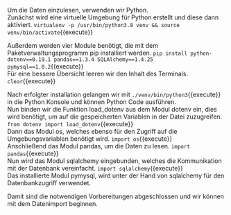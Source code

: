 Um die Daten einzulesen, verwenden wir Python.  
Zunächst wird eine virtuelle Umgebung für Python erstellt und diese dann aktiviert. `virtualenv -p /usr/bin/python3.8 venv && source venv/bin/activate`{{execute}}

Außerdem werden vier Module benötigt, die mit dem Paketverwaltungsprogramm pip installiert werden. `pip install python-dotenv==0.19.1 pandas==1.3.4 SQLAlchemy==1.4.25 pymysql==1.0.2`{{execute}}  
Für eine bessere Übersicht leeren wir den Inhalt des Terminals. `clear`{{execute}}


Nach erfolgter installation gelangen wir mit `./venv/bin/python3`{{execute}} in die Python Konsole und können Python Code ausführen.  
Nun binden wir die Funktion load_dotenv aus dem Modul dotenv ein, dies wird benötigt, um auf die gespeicherten Variablen in der Datei zuzugreifen. `from dotenv import load_dotenv`{{execute}}  
Dann das Modul os, welches ebenso für den Zugriff auf die Umgebungsvariablen benötigt wird. `import os`{{execute}}  
Anschließend das Modul pandas, um die Daten zu lesen. `import pandas`{{execute}}  
Nun wird das Modul sqlalchemy eingebunden, welches die Kommunikation mit der Datenbank vereinfacht. `import sqlalchemy`{{execute}}  
Das installierte Modul pymysql, wird unter der Hand von sqlalchemy für den Datenbankzugriff verwendet.

Damit sind die notwendigen Vorbereitungen abgeschlossen und wir können mit dem Datenimport beginnen.